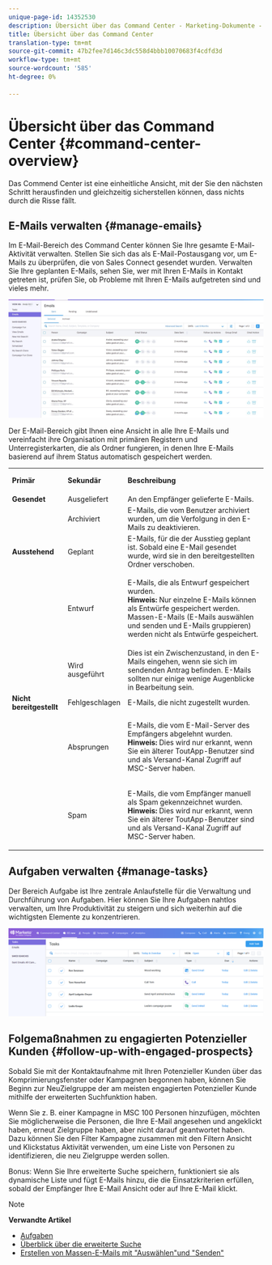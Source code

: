 ```yaml
---
unique-page-id: 14352530
description: Übersicht über das Command Center - Marketing-Dokumente - Produktdokumentation
title: Übersicht über das Command Center
translation-type: tm+mt
source-git-commit: 47b2fee7d146c3dc558d4bbb10070683f4cdfd3d
workflow-type: tm+mt
source-wordcount: '585'
ht-degree: 0%

---
```



# Übersicht über das Command Center {#command-center-overview}

Das Commend Center ist eine einheitliche Ansicht, mit der Sie den nächsten Schritt herausfinden und gleichzeitig sicherstellen können, dass nichts durch die Risse fällt.

## E-Mails verwalten {#manage-emails}

Im E-Mail-Bereich des Command Center können Sie Ihre gesamte E-Mail-Aktivität verwalten. Stellen Sie sich das als E-Mail-Postausgang vor, um E-Mails zu überprüfen, die von Sales Connect gesendet wurden. Verwalten Sie Ihre geplanten E-Mails, sehen Sie, wer mit Ihren E-Mails in Kontakt getreten ist, prüfen Sie, ob Probleme mit Ihren E-Mails aufgetreten sind und vieles mehr.

![](assets/command-center-overview-1.png)

Der E-Mail-Bereich gibt Ihnen eine Ansicht in alle Ihre E-Mails und vereinfacht ihre Organisation mit primären Registern und Unterregisterkarten, die als Ordner fungieren, in denen Ihre E-Mails basierend auf ihrem Status automatisch gespeichert werden.

<table> 
 <colgroup> 
  <col> 
  <col> 
  <col> 
 </colgroup> 
 <tbody> 
  <tr> 
   <td title="Hintergrundfarbe: Grau"><p title=""><strong><span>Primär</span> </strong></p></td> 
   <td title="Hintergrundfarbe: Grau"><p title=""><strong><span>Sekundär</span> </strong></p></td> 
   <td title="Hintergrundfarbe: Grau"><p title=""><strong><span>Beschreibung</span> </strong></p></td> 
  </tr> 
  <tr> 
   <td title="Hintergrundfarbe: blau"><strong title="">Gesendet</strong></td> 
   <td title="Hintergrundfarbe: blau">Ausgeliefert</td> 
   <td title="Hintergrundfarbe: blau">An den Empfänger gelieferte E-Mails.</td> 
  </tr> 
  <tr> 
   <td title="Hintergrundfarbe: blau"><br></td> 
   <td title="Hintergrundfarbe: blau">Archiviert</td> 
   <td title="Hintergrundfarbe: blau">E-Mails, die vom Benutzer archiviert wurden, um die Verfolgung in den E-Mails zu deaktivieren.</td> 
  </tr> 
  <tr> 
   <td title="Hintergrundfarbe: Grau"><strong title="">Ausstehend</strong></td> 
   <td title="Hintergrundfarbe: Grau">Geplant</td> 
   <td title="Hintergrundfarbe: Grau">E-Mails, für die der Ausstieg geplant ist. Sobald eine E-Mail gesendet wurde, wird sie in den bereitgestellten Ordner verschoben.</td> 
  </tr> 
  <tr> 
   <td title="Hintergrundfarbe: Grau"><br></td> 
   <td title="Hintergrundfarbe: Grau">Entwurf</td> 
   <td title="Hintergrundfarbe: Grau"><p>E-Mails, die als Entwurf gespeichert wurden.<br><strong>Hinweis:</strong> Nur einzelne E-Mails können als Entwürfe gespeichert werden. Massen-E-Mails (E-Mails auswählen und senden und E-Mails gruppieren) werden nicht als Entwürfe gespeichert.</p></td> 
  </tr> 
  <tr> 
   <td title="Hintergrundfarbe: Grau"><br></td> 
   <td title="Hintergrundfarbe: Grau">Wird ausgeführt</td> 
   <td title="Hintergrundfarbe: Grau">Dies ist ein Zwischenzustand, in den E-Mails eingehen, wenn sie sich im sendenden Antrag befinden. E-Mails sollten nur einige wenige Augenblicke in Bearbeitung sein.</td> 
  </tr> 
  <tr> 
   <td title="Hintergrundfarbe: blau"><strong title="">Nicht bereitgestellt</strong></td> 
   <td title="Hintergrundfarbe: blau">Fehlgeschlagen</td> 
   <td title="Hintergrundfarbe: blau">E-Mails, die nicht zugestellt wurden.</td> 
  </tr> 
  <tr> 
   <td title="Hintergrundfarbe: blau"><br></td> 
   <td title="Hintergrundfarbe: blau">Absprungen</td> 
   <td title="Hintergrundfarbe: blau"><p>E-Mails, die vom E-Mail-Server des Empfängers abgelehnt wurden. <br><strong>Hinweis:</strong> Dies wird nur erkannt, wenn Sie ein älterer ToutApp-Benutzer sind und als Versand-Kanal Zugriff auf MSC-Server haben.</p></td> 
  </tr> 
  <tr> 
   <td title="Hintergrundfarbe: blau"><br></td> 
   <td title="Hintergrundfarbe: blau">Spam</td> 
   <td title="Hintergrundfarbe: blau"><p>E-Mails, die vom Empfänger manuell als Spam gekennzeichnet wurden.<br><strong>Hinweis:</strong> Dies wird nur erkannt, wenn Sie ein älterer ToutApp-Benutzer sind und als Versand-Kanal Zugriff auf MSC-Server haben.</p></td> 
  </tr> 
 </tbody> 
</table>

## Aufgaben verwalten {#manage-tasks}

Der Bereich Aufgabe ist Ihre zentrale Anlaufstelle für die Verwaltung und Durchführung von Aufgaben. Hier können Sie Ihre Aufgaben nahtlos verwalten, um Ihre Produktivität zu steigern und sich weiterhin auf die wichtigsten Elemente zu konzentrieren.

![](assets/command-center-overview-2.png)

## Folgemaßnahmen zu engagierten Potenzieller Kunden {#follow-up-with-engaged-prospects}

Sobald Sie mit der Kontaktaufnahme mit Ihren Potenzieller Kunden über das Komprimierungsfenster oder Kampagnen begonnen haben, können Sie Beginn zur NeuZielgruppe der am meisten engagierten Potenzieller Kunde mithilfe der erweiterten Suchfunktion haben.

Wenn Sie z. B. einer Kampagne in MSC 100 Personen hinzufügen, möchten Sie möglicherweise die Personen, die Ihre E-Mail angesehen und angeklickt haben, erneut Zielgruppe haben, aber nicht darauf geantwortet haben. Dazu können Sie den Filter Kampagne zusammen mit den Filtern Ansicht und Klickstatus Aktivität verwenden, um eine Liste von Personen zu identifizieren, die neu Zielgruppe werden sollen.

Bonus: Wenn Sie Ihre erweiterte Suche speichern, funktioniert sie als dynamische Liste und fügt E-Mails hinzu, die die Einsatzkriterien erfüllen, sobald der Empfänger Ihre E-Mail Ansicht oder auf Ihre E-Mail klickt.

>[!NOTE]
>
>**Verwandte Artikel**
>
>* [Aufgaben](http://docs.marketo.com/x/qwDb)
>* [Überblick über die erweiterte Suche](http://docs.marketo.com/x/KQM6Ag)
>* [Erstellen von Massen-E-Mails mit &quot;Auswählen&quot;und &quot;Senden&quot;](http://docs.marketo.com/x/IgQ6Ag)

>



